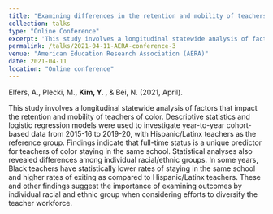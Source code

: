 ```yaml
---
title: "Examining differences in the retention and mobility of teachers of color by racial/ethnic group"
collection: talks
type: "Online Conference"
excerpt: 'This study involves a longitudinal statewide analysis of factors that impact the retention and mobility of teachers of color.'
permalink: /talks/2021-04-11-AERA-conference-3
venue: "American Education Research Association (AERA)"
date: 2021-04-11
location: "Online conference"
---
```


Elfers, A., Plecki, M., <b> Kim, Y. </b>, & Bei, N. (2021, April). 

This study involves a longitudinal statewide analysis of factors that impact the retention and mobility of teachers of color. Descriptive statistics and logistic regression models were used to investigate year-to-year cohort-based data from 2015-16 to 2019-20, with Hispanic/Latinx teachers as the reference group. Findings indicate that full-time status is a unique predictor for teachers of color staying in the same school. Statistical analyses also revealed differences among individual racial/ethnic groups. In some years, Black teachers have statistically lower rates of staying in the same school and higher rates of exiting as compared to Hispanic/Latinx teachers. These and other findings suggest the importance of examining outcomes by individual racial and ethnic group when considering efforts to diversify the teacher workforce.